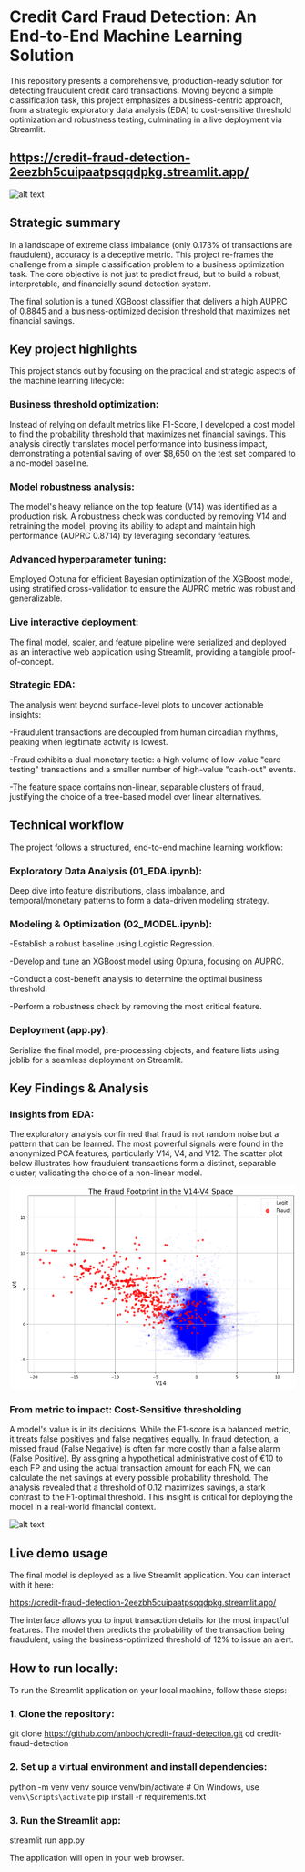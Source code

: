 # Credit Card Fraud Detection: An End-to-End Machine Learning Solution

This repository presents a comprehensive, production-ready solution for detecting fraudulent credit card transactions. Moving beyond a simple classification task, this project emphasizes a business-centric approach, from a strategic exploratory data analysis (EDA) to cost-sensitive threshold optimization and robustness testing, culminating in a live deployment via Streamlit.

## https://credit-fraud-detection-2eezbh5cuipaatpsqqdpkg.streamlit.app/

![alt text](https://github.com/anboch/credit-fraud-detection/raw/main/readme_assets/streamlit_demo.gif)

## Strategic summary

In a landscape of extreme class imbalance (only 0.173% of transactions are fraudulent), accuracy is a deceptive metric. This project re-frames the challenge from a simple classification problem to a business optimization task. The core objective is not just to predict fraud, but to build a robust, interpretable, and financially sound detection system.

The final solution is a tuned XGBoost classifier that delivers a high AUPRC of 0.8845 and a business-optimized decision threshold that maximizes net financial savings.

## Key project highlights

This project stands out by focusing on the practical and strategic aspects of the machine learning lifecycle:

### Business threshold optimization:
 Instead of relying on default metrics like F1-Score, I developed a cost model to find the probability threshold that maximizes net financial savings. This analysis directly translates model performance into business impact, demonstrating a potential saving of over $8,650 on the test set compared to a no-model baseline.

 ### Model robustness analysis: 
 The model's heavy reliance on the top feature (V14) was identified as a production risk. A robustness check was conducted by removing V14 and retraining the model, proving its ability to adapt and maintain high performance (AUPRC 0.8714) by leveraging secondary features.

 ### Advanced hyperparameter tuning: 
 Employed Optuna for efficient Bayesian optimization of the XGBoost model, using stratified cross-validation to ensure the AUPRC metric was robust and generalizable.

 ### Live interactive deployment: 
 The final model, scaler, and feature pipeline were serialized and deployed as an interactive web application using Streamlit, providing a tangible proof-of-concept.

### Strategic EDA: 
The analysis went beyond surface-level plots to uncover actionable insights:

-Fraudulent transactions are decoupled from human circadian rhythms, peaking when legitimate activity is lowest.

-Fraud exhibits a dual monetary tactic: a high volume of low-value "card testing" transactions and a smaller number of high-value "cash-out" events.

-The feature space contains non-linear, separable clusters of fraud, justifying the choice of a tree-based model over linear alternatives.

## Technical workflow

The project follows a structured, end-to-end machine learning workflow:

### Exploratory Data Analysis (01_EDA.ipynb):

 Deep dive into feature distributions, class imbalance, and temporal/monetary patterns to form a data-driven modeling strategy.

### Modeling & Optimization (02_MODEL.ipynb):

-Establish a robust baseline using Logistic Regression.

-Develop and tune an XGBoost model using Optuna, focusing on AUPRC.

-Conduct a cost-benefit analysis to determine the optimal business threshold.

-Perform a robustness check by removing the most critical feature.

### Deployment (app.py):

Serialize the final model, pre-processing objects, and feature lists using joblib for a seamless deployment on Streamlit.

## Key Findings & Analysis

### Insights from EDA:

The exploratory analysis confirmed that fraud is not random noise but a pattern that can be learned. The most powerful signals were found in the anonymized PCA features, particularly V14, V4, and V12. The scatter plot below illustrates how fraudulent transactions form a distinct, separable cluster, validating the choice of a non-linear model.

![alt text](https://github.com/anboch/credit-fraud-detection/raw/main/readme_assets/fraud_footprint.png)

### From metric to impact: Cost-Sensitive thresholding

A model's value is in its decisions. While the F1-score is a balanced metric, it treats false positives and false negatives equally. In fraud detection, a missed fraud (False Negative) is often far more costly than a false alarm (False Positive).
By assigning a hypothetical administrative cost of €10 to each FP and using the actual transaction amount for each FN, we can calculate the net savings at every possible probability threshold. The analysis revealed that a threshold of 0.12 maximizes savings, a stark contrast to the F1-optimal threshold. This insight is critical for deploying the model in a real-world financial context.

![alt text](https://github.com/anboch/credit-fraud-detection/raw/main/readme_assets/net_savings.png)

## Live demo usage

The final model is deployed as a live Streamlit application. You can interact with it here:

https://credit-fraud-detection-2eezbh5cuipaatpsqqdpkg.streamlit.app/

The interface allows you to input transaction details for the most impactful features. The model then predicts the probability of the transaction being fraudulent, using the business-optimized threshold of 12% to issue an alert.

## How to run locally:

To run the Streamlit application on your local machine, follow these steps:

### 1. Clone the repository:

git clone https://github.com/anboch/credit-fraud-detection.git
cd credit-fraud-detection

### 2. Set up a virtual environment and install dependencies:

python -m venv venv
source venv/bin/activate  # On Windows, use `venv\Scripts\activate`
pip install -r requirements.txt

### 3. Run the Streamlit app:

streamlit run app.py

The application will open in your web browser.